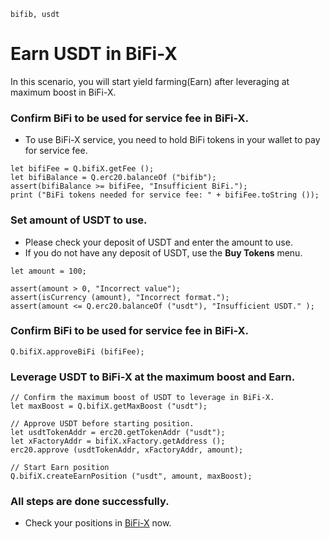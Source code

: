 ```meta-Currency
bifib, usdt
```

# Earn USDT in BiFi-X

In this scenario, you will start yield farming(Earn) after leveraging at maximum boost in BiFi-X.

### Confirm BiFi to be used for service fee in BiFi-X.

- To use BiFi-X service, you need to hold BiFi tokens in your wallet to pay for service fee.

```output-Dynamic
let bifiFee = Q.bifiX.getFee ();
let bifiBalance = Q.erc20.balanceOf ("bifib");
assert(bifiBalance >= bifiFee, "Insufficient BiFi.");
print ("BiFi tokens needed for service fee: " + bifiFee.toString ());
```

### Set amount of USDT to use.

- Please check your deposit of USDT and enter the amount to use.
- If you do not have any deposit of USDT, use the **Buy Tokens** menu.

```input USDT
let amount = 100;
```

```input-Verify
assert(amount > 0, "Incorrect value");
assert(isCurrency (amount), "Incorrect format.");
assert(amount <= Q.erc20.balanceOf ("usdt"), "Insufficient USDT." );
```

### Confirm BiFi to be used for service fee in BiFi-X.

```taster
Q.bifiX.approveBiFi (bifiFee);
```

### Leverage USDT to BiFi-X at the maximum boost and Earn.

```taster
// Confirm the maximum boost of USDT to leverage in BiFi-X.
let maxBoost = Q.bifiX.getMaxBoost ("usdt");

// Approve USDT before starting position.
let usdtTokenAddr = erc20.getTokenAddr ("usdt");
let xFactoryAddr = bifiX.xFactory.getAddress ();
erc20.approve (usdtTokenAddr, xFactoryAddr, amount);

// Start Earn position
Q.bifiX.createEarnPosition ("usdt", amount, maxBoost);
```

### All steps are done successfully.

- Check your positions in [BiFi-X](https://x.bifi.finance/) now.
